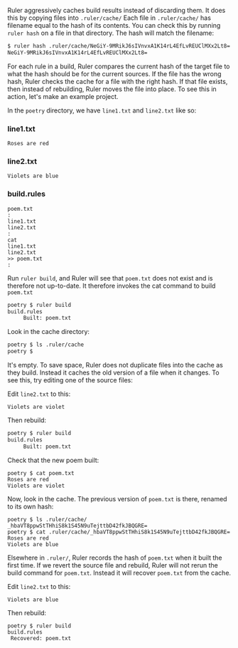 Ruler aggressively caches build results instead of discarding them.  It does this by copying files into `.ruler/cache/`  Each file in `.ruler/cache/` has filename equal to the hash of its contents.  You can check this by running `ruler hash` on a file in that directory. The hash will match the filename:

```sh
$ ruler hash .ruler/cache/NeGiY-9MRikJ6sIVnvxA1K14rL4EfLvREUClMXx2Lt8=
NeGiY-9MRikJ6sIVnvxA1K14rL4EfLvREUClMXx2Lt8=
```

For each rule in a build, Ruler compares the current hash of the target file to what the hash should be for the current sources.  If the file has the wrong hash, Ruler checks the cache for a file with the right hash.  If that file exists, then instead of rebuilding, Ruler moves the file into place.  To see this in action, let's make an example project.

In the `poetry` directory, we have `line1.txt` and `line2.txt` like so:

<h3>line1.txt</h3>

```
Roses are red
```

<h3>line2.txt</h3>

```
Violets are blue
```

<h3>build.rules</h3>

```
poem.txt
:
line1.txt
line2.txt
:
cat
line1.txt
line2.txt
>> poem.txt
:
```

Run `ruler build`, and Ruler will see that `poem.txt` does not exist and is therefore not up-to-date.  It therefore invokes the cat command to build `poem.txt`

```sh
poetry $ ruler build
build.rules
     Built: poem.txt
```

Look in the cache directory:

```sh
poetry $ ls .ruler/cache
poetry $
```

It's empty.  To save space, Ruler does not duplicate files into the cache as they build.  Instead it caches the old version of a file when it changes.  To see this, try editing one of the source files:

Edit `line2.txt` to this:

```
Violets are violet
```

Then rebuild:

```sh
poetry $ ruler build
build.rules
     Built: poem.txt
```

Check that the new poem built:

```
poetry $ cat poem.txt
Roses are red
Violets are violet
```

Now, look in the cache.  The previous version of `poem.txt` is there, renamed to its own hash:

```
poetry $ ls .ruler/cache/
_hbaVT8ppwStTHhiS8k1S45N9uTejttbD42fkJBQGRE=
poetry $ cat .ruler/cache/_hbaVT8ppwStTHhiS8k1S45N9uTejttbD42fkJBQGRE=
Roses are red
Violets are blue
```

Elsewhere in `.ruler/`, Ruler records the hash of `poem.txt` when it built the first time.  If we revert the source file and rebuild, Ruler will not rerun the build command for `poem.txt`.  Instead it will recover `poem.txt` from the cache.

Edit `line2.txt` to this:

```
Violets are blue
```

Then rebuild:

```
poetry $ ruler build
build.rules
 Recovered: poem.txt
```

